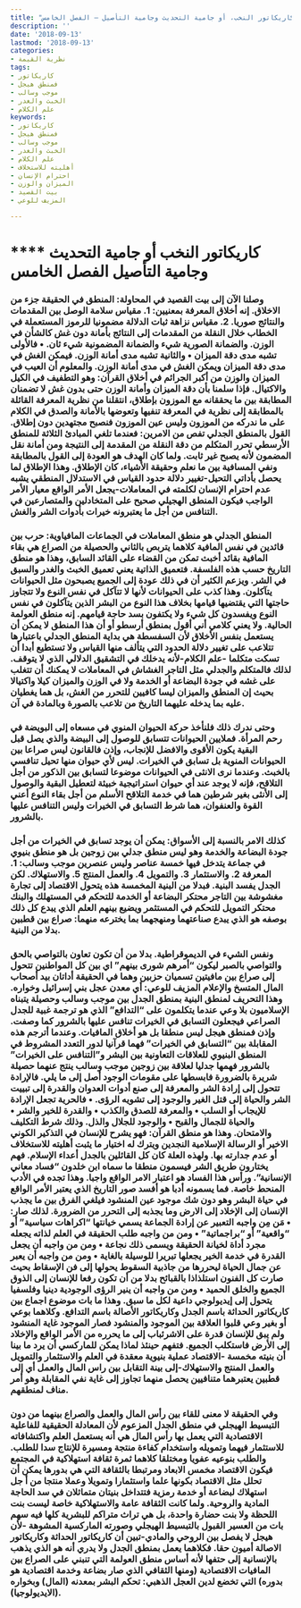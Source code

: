 ```yaml
---
title: "كاريكاتور النخب، أو جامية التحديث وجامية التأصيل – الفصل الخامس"
description: ''
date: '2018-09-13'
lastmod: '2018-09-13'
categories:
- نظرية القيمة
tags:
- كاريكاتور
- فمنطق هيجل
- موجب وسالب
- الخبث والغدر
- علم الكلام
keywords:
- كاريكاتور
- فمنطق هيجل
- موجب وسالب
- الخبث والغدر
- علم الكلام
- أهليته للاستخلاف
- احترام الإنسان
- الميزان والوزن
- بيت القصيد
- المزيف للوعي

---
```

# **** **كاريكاتور النخب أو جامية التحديث وجامية التأصيل الفصل الخامس**

### وصلنا الآن إلى بيت القصيد في المحاولة: المنطق في الحقيقة جزء من الاخلاق. إنه أخلاق المعرفة بمعنيين: 1. مقياس سلامة الوصل بين المقدمات والنتائج صوريا. 2. مقياس نزاهة ثبات الدلالة مضمونيا للرموز المستعملة في الخطاب خلال النقلة من المقدمات إلى النتائج بأمانة دون غش كالشأن في الوزن. والضمانة الصورية شيء والضمانة المضمونية شيء ثان. • فالأولى تشبه مدى دقة الميزان • والثانية تشبه مدى أمانة الوزن. فيمكن الغش في مدى دقة الميزان ويمكن الغش في مدى أمانة الوزن. والمعلوم أن العيب في الميزان والوزن من أكبر الجرائم في أخلاق القرآن: وهو التطفيف في الكيل والاكتيال. فإذا سلمنا بأن دقة الميزان وأمانة الوزن حتى بدون غش لا تضمنان المطابقة بين ما يحققانه مع الموزون بإطلاق، انتقلنا من نظرية المعرفة القائلة بالمطابقة إلى نظرية في المعرفة تنفيها وتعوضها بالأمانة والصدق في الكلام على ما ندركه من الموزون وليس عين الموزون فنصبح مجتهدين دون إطلاق. القول بالمنطق الجدلي تفص من الامرين: فعندما تلغي المبادئ الثلاثة للمنطق الأرسطي تحرر المتكلم من دقة النقلة من المقدمة إلى النتيجة ومن أمانة نقل المضمون لأنه يصبح غير ثابت. ولما كان الهدف هو العودة إلى القول بالمطابقة ونفي المسافية بين ما نعلم وحقيقة الأشياء، كان الإطلاق. وهذا الإطلاق لما يحصل بأداتي التحيل-تغيير دلالة حدود القياس في الاستدلال المنطقي يشبه عدم احترام الإنسان لكلمته في المعاملات-يجعل الأمر الواقع معيار الأمر الواجب فيكون المنطق الهجيلي صحيح على المتخادلين والمتصارعين في التنافس من أجل ما يعتبرونه خيرات بأدوات الشر والغش.

### المنطق الجدلي هو منطق المعاملات في الجماعات المافياوية: حرب بين قائدين في نفس المافية كلاهما يتربص بالثاني والحصيلة من الصراع هي بقاء المافية بقائد أخبث تمكن من القضاء على القائد السابق، وهذا هو منطق التاريخ حسب هذه الفلسفة. فتعميق الذاتية يعني تعميق الخبث والغدر والسبق في الشر. ويزعم الكثير أن في ذلك عودة إلى الجميع يصبحون مثل الحيوانات يتآكلون. وهذا كذب على الحيوانات لأنها لا تتآكل في نفس النوع ولا تتجاوز حاجتها التي يقتضيها قيامها بخلاف هذا النوع من البشر الذين يتآكلون في نفس النوع ويفسدون كل شيء ولا يكتفون بسد حاجة قيامهم. إنه منطق العولمة الحالية. ولا يعني كلامي أني أقول بمنطق أرسطو أو أن هذا المنطق لا يمكن أن يستعمل بنفس الأخلاق لأن السفسطة هي بداية المنطق الجدلي باعتبارها تتلاعب على تغيير دلالة الحدود التي يتألف منها القياس ولا تستطيع أبدا أن تسكت متكلما -علم الكلام-لأنه يدخلك في التشقيق الدلالي الذي لا يتوقف. لذلك فالمتكلم والجدلي مثل التاجر الغشاش في المعاملات لا يمكنك أن تتغلب على غشه في جودة البضاعة أو الخدمة ولا في الوزن والميزان كيلا واكتيالا بحيث إن المنطق والميزان ليسا كافيين للتحرر من الغش، بل هما يغطيان عليه بما يدخله عليهما التاريخ من تلاعب بالصورة وبالمادة في آن.

### وحتى ندرك ذلك فلنأخذ حركة الحيوان المنوي في مسعاه إلى البويضة في رحم المرأة. فملايين الحيوانات تتسابق للوصول إلى البيضة والذي يصل قبل البقية يكون الأقوى والافضل للإنجاب، وإذن فالقانون ليس صراعا بين الحيوانات المنوية بل تسابق في الخيرات. ليس لأي حيوان منها تحيل تنافسي بالخبث. وعندما نرى الانثى في الحيوانات موضوعا لتسابق بين الذكور من أجل التلاقح، فإنه لا يوجد عند أي حيوان استراتيجية خبيثة لتعطيل البقية والوصول إلى الأنثى بغير شرطين هما في خدمة التلاقح الأسلم من أجل بقاء النوع أعني القوة والعنفوان، هما شرط التسابق في الخيرات وليس التنافس عليها بالشرور.

### كذلك الامر بالنسبة إلى الأسواق: يمكن أن يوجد تسابق في الخيرات من أجل جودة البضاعة والخدمة وهو ليس منطق جدلي بين زوجين بل هو منطق بنيوي في جماعة يتدخل فيها خمسة عناصر وليس عنصرين موجب وسالب: 1. المعرفة 2. والاستثمار 3. والتمويل 4. والعمل المنتج 5. والاستهلاك. لكن الجدل يفسد البنية. فبدلا من البنية المخمسة هذه يتحول الاقتصاد إلى تجارة مغشوشة بين التاجر محتكر البضاعة أو الخدمة للتحكم في المستهلك والبنك محتكر التمويل للتحكم في المستثمر ويضيع بينهم العلم الذي يبدع كل ذلك بوصفه هو الذي يبدع صناعتهما ومنهجهما بما يخترعه منهما: صراع بين قطبين بدلا من البنية.

### ونفس الشيء في الديموقراطية. بدلا من أن تكون تعاون بالتواصي بالحق والتواصي بالصبر ليكون “أمرهم شورى بينهم” اي بين كل المواطنين تتحول إلى صراع بين مافيتين تسميان حزبين وهما في الحقيقة أداتان بيد أصحاب المال المتسخ والإعلام المزيف للوعي: أي معدن عجل بني إسرائيل وخواره. وهذا التحريف لمنطق البنية بمنطق الجدل بين موجب وسالب وحصيلة يتبناه الإسلاميون بلا وعي عندما يتكلمون على “التدافع” الذي هو ترجمة غبية للجدل الصراعي فيجعلون التسابق في الخيرات تنافس عليها بالشرور كما وصفت. وإذن فمنطق هيجل ليس منطقا بل هو أخلاق المافيات. وعندما أترجم هذه المقابلة بين “التسابق في الخيرات” فهما قرآنيا لدور التعدد المشروط في المنطق البنيوي للعلاقات التعاونية بين البشر و”التنافس على الخيرات” بالشرور فهمها جدليا لعلاقة بين زوجين موجب وسالب ينتج عنهما حصيلة شريرة بالضرورة فابسطها على مقومات الوجود أصل إلى ما يلي. فالإرادة تتحول إلى إرادة الشر والمعرفة إلى صنع أدوات العدوان والقدرة إلى تبييت الشر والحياة إلى قتل الغير والوجود إلى تشويه الرؤى. • فالحرية تجعل الإرادة للإيجاب أو السلب • والمعرفة للصدق والكذب • والقدرة للخير والشر • والحياة للجمال والقبح • والوجود للجلال والذل. وذلك شرط التكليف والامتحان. وهذا هو منطق القرآن: فهو يشرح للإنسان في التذكير الكوني الاخير أو الرسالة الإسلامية النجدين ويترك له اختيار ما يثبت أهليته للاستخلاف أو عدم جدارته بها. ولهذه العلة كان كل القائلين بالجدل أعداء الإسلام. فهم يختارون طريق الشر فيسمون منطقا ما سماه ابن خلدون “فساد معاني الإنسانية”. ورأس هذا الفساد هو اعتبار الامر الواقع واجبا. وهذا تجده في الأدب المنحط خاصة. فما يسمونه أدبا هو أفسد صور التاريخ الذي يعتبر الأمر الواقع في حياة البشر وهو دون شك موجود عين المنشود فيلغي الفرق بين ما يجذب الإنسان إلى الإخلاد إلى الارض وما يجذبه إلى التحرر من الضرورة. لذلك صار: • مَن مِن واجبه التعبير عن إرادة الجماعة يسمي خيانتها “اكراهات سياسية” أو “واقعية” أو “براجماتية” • ومن من واجبه طلب الحقيقة في العلم لذاته يجعله مجرد أداة لخيانة الحقيقة ويسمى ذلك نجاعة • ومن من واجبه أن يجعل القدرة في خدمة الخير يجعلها تبريرا للوسيلة بالغاية • ومن من واجبه أن يعبر عن جمال الحياة ليحررها من جاذبية السقوط يحولها إلى فن الإسقاط بحيث صارت كل الفنون استلذاذا بالقبائح بدلا من أن تكون رفعا للإنسان إلى الذوق الجميع والخلق الحميد • ومن من واجبه أن ينير الرؤى الوجودية دينيا وفلسفيا يتحول إلى إيديولوجي داعية لكل ما سبق. وهذا ما بات موضوع اجماع بين كاريكاتور الحداثة باسم الجدل وكاريكاتور الأصالة باسم التدافع. وكلاهما بوعي أو بغير وعي قلبوا العلاقة بين الموجود والمنشود فصار الموجود غاية المنشود ولم يبق للإنسان قدرة على الاشرئباب إلى ما يحرره من الأمر الواقع والإخلاد إلى الأرض فاستكلب الجميع. فتفهم حينئذ لماذا يمكن للماركسي أن يرد ما بينا أن بنيته مخمسة -الاقتصاد عملية بنيوية معقدة في العلم والاستثمار والتمويل والعمل المنتج والاستهلاك-إلى بينة التقابل بين راس المال والعمل أي إلى قطبين يعتبرهما متنافيين يحصل منهما تجاوز إلى غاية نفي المقابلة وهو أمر مناف لمنطقهم.

### وفي الحقيقة لا معنى للقاء بين رأس المال والعمل والصراع بينهما من دون التبسيط الهيجلي في منطق الجدل المزعوم لأن المعادلة الحقيقية للفاعلية الاقتصادية التي يعمل بها رأس المال هي أنه يستعمل العلم واكتشافاته للاستثمار فيهما وتمويله واستخدام كفاءة منتجة ومسيرة للإنتاج سدا للطلب. والطلب بنوعيه عفويا ومختلقا كلاهما ثمرة ثقافة استهلاكية في المجتمع فيكون الاقتصاد مخمس الابعاد ومرتبطا بالثقافة التي هي بدورها يمكن أن تحلل مثل الاقتصاد بكونها علما واستثمارا وتمويلا وعملا منتجا من أ جل استهلاك لبضاعة أو خدمة رمزية فتتداخل بنيتان متماثلان في سد الحاجة المادية والروحية. ولما كانت الثقافة عامة والاستهلاكية خاصة ليست بنت اللحظة ولا بنت حضارة واحدة، بل هي تراث متراكم للبشرية كلها فيه سهم بات من العسير القبول بالتبسيط الهيجلي وصورته الماركسية المشوهة -لأن هيجل لا يفصل بين الروحي والمادي-تبين أن كاريكاتور الحداثة وكاريكاتور الاصالة أميون حقا. فكلاهما يعمل بمنطق الجدل ولا يدري أنه هو الذي يذهب بالإنسانية إلى حتفها لأنه أساس منطق العولمة التي تنبني على الصراع بين المافيات الاقتصادية (ومنها الثقافي الذي صار بضاعة وخدمة اقتصادية هو بدوره) التي تخضع لدين العجل الذهبي: تحكم البشر بمعدنه (المال) وبخواره (الايديولوجيا).

###